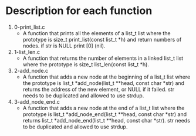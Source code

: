 # Description for each function
1. 0-print_list.c
   * A function that prints all the elements of a list_t list where the prototype is size_t print_list(const list_t *h) and return numbers of nodes. if str is NULL print [0] (nil).
2. 1-list_len.c
   * A function that returns the number of elements in a linked list_t list where the prototype is size_t list_len(const list_t *h).
3. 2-add_node.c
   * A function that adds a new node at the beginning of a list_t list where the prototype is list_t *add_node(list_t **head, const char *str) and returns the address of the new element, or NULL if it failed. str needs to be duplicated and allowed to use strdup.
4. 3-add_node_end.c
   * A function that adds a new node at the end of a list_t list where the prototype is list_t *add_node_end(list_t **head, const char *str) and returns list_t *add_node_end(list_t **head, const char *str). str needs to be duplicated and allowed to use strdup.
